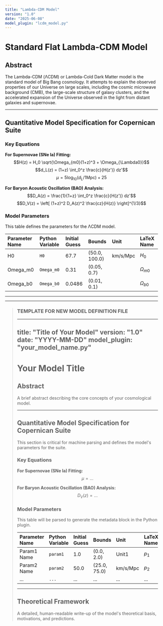 ```yaml
---
title: "Lambda-CDM Model"
version: "1.0"
date: "2025-06-08"
model_plugin: "lcdm_model.py"
---
```


# Standard Flat Lambda-CDM Model

## Abstract

The Lambda-CDM (ΛCDM) or Lambda-Cold Dark Matter model is the standard model of Big Bang cosmology. It attempts to explain the observed properties of our Universe on large scales, including the cosmic microwave background (CMB), the large-scale structure of galaxy clusters, and the accelerated expansion of the Universe observed in the light from distant galaxies and supernovae.

---

## Quantitative Model Specification for Copernican Suite

### Key Equations

**For Supernovae (SNe Ia) Fitting:**
$$H(z) = H_0 \sqrt{\Omega_{m0}(1+z)^3 + \Omega_{\Lambda0}}$$
$$d_L(z) = (1+z) \int_0^z \frac{c}{H(z')} dz'$$
$$\mu = 5 \log_{10}(d_L/1\mathrm{Mpc}) + 25$$

**For Baryon Acoustic Oscillation (BAO) Analysis:**
$$D_A(z) = \frac{1}{1+z} \int_0^z \frac{c}{H(z')} dz'$$
$$D_V(z) = \left[ (1+z)^2 D_A(z)^2 \frac{cz}{H(z)} \right]^{1/3}$$

### Model Parameters

This table defines the parameters for the ΛCDM model.

| Parameter Name | Python Variable | Initial Guess | Bounds        | Unit       | LaTeX Name       |
| :------------- | :-------------- | :------------ | :------------ | :--------- | :--------------- |
| H0             | `H0`            | 67.7          | (50.0, 100.0) | km/s/Mpc   | $H_0$            |
| Omega_m0       | `Omega_m0`      | 0.31          | (0.05, 0.7)   |            | $\Omega_{m0}$    |
| Omega_b0       | `Omega_b0`      | 0.0486        | (0.01, 0.1)   |            | $\Omega_{b0}$    |

---
---

> ### TEMPLATE FOR NEW MODEL DEFINITION FILE
>
> ---
> title: "Title of Your Model"
> version: "1.0"
> date: "YYYY-MM-DD"
> model_plugin: "your_model_name.py"
> ---
>
> # Your Model Title
>
> ## Abstract
>
> A brief abstract describing the core concepts of your cosmological model.
>
> ---
>
> ## Quantitative Model Specification for Copernican Suite
>
> This section is critical for machine parsing and defines the model's parameters for the suite.
>
> ### Key Equations
>
> **For Supernovae (SNe Ia) Fitting:**
> $$\mu = ...$$
>
> **For Baryon Acoustic Oscillation (BAO) Analysis:**
> $$D_V(z) = ...$$
>
> ### Model Parameters
>
> This table will be parsed to generate the metadata block in the Python plugin.
>
> | Parameter Name | Python Variable | Initial Guess | Bounds        | Unit      | LaTeX Name  |
> | :------------- | :-------------- | :------------ | :------------ | :-------- | :---------- |
> | Param1 Name    | `param1`        | 1.0           | (0.0, 2.0)    | Unit1     | $p_1$       |
> | Param2 Name    | `param2`        | 50.0          | (25.0, 75.0)  | km/s/Mpc  | $p_2$       |
> | ...            | `...`           | ...           | ...           | ...       | ...         |
>
> ---
>
> ## Theoretical Framework
>
> A detailed, human-readable write-up of the model's theoretical basis, motivations, and predictions.